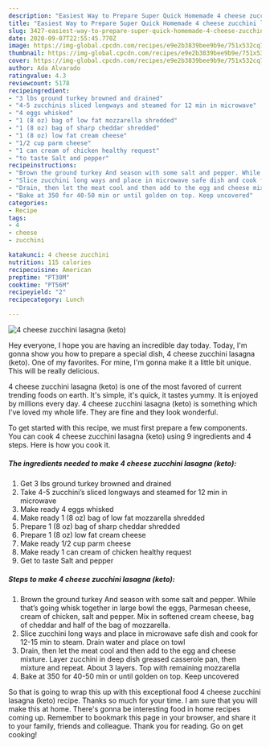 ```yaml
---
description: "Easiest Way to Prepare Super Quick Homemade 4 cheese zucchini lasagna (keto)"
title: "Easiest Way to Prepare Super Quick Homemade 4 cheese zucchini lasagna (keto)"
slug: 3427-easiest-way-to-prepare-super-quick-homemade-4-cheese-zucchini-lasagna-keto
date: 2020-09-07T22:55:45.770Z
image: https://img-global.cpcdn.com/recipes/e9e2b3839bee9b9e/751x532cq70/4-cheese-zucchini-lasagna-keto-recipe-main-photo.jpg
thumbnail: https://img-global.cpcdn.com/recipes/e9e2b3839bee9b9e/751x532cq70/4-cheese-zucchini-lasagna-keto-recipe-main-photo.jpg
cover: https://img-global.cpcdn.com/recipes/e9e2b3839bee9b9e/751x532cq70/4-cheese-zucchini-lasagna-keto-recipe-main-photo.jpg
author: Ada Alvarado
ratingvalue: 4.3
reviewcount: 5178
recipeingredient:
- "3 lbs ground turkey browned and drained"
- "4-5 zucchinis sliced longways and steamed for 12 min in microwave"
- "4 eggs whisked"
- "1 (8 oz) bag of low fat mozzarella shredded"
- "1 (8 oz) bag of sharp cheddar shredded"
- "1 (8 oz) low fat cream cheese"
- "1/2 cup parm cheese"
- "1 can cream of chicken healthy request"
- "to taste Salt and pepper"
recipeinstructions:
- "Brown the ground turkey And season with some salt and pepper. While that’s going whisk together in large bowl the eggs, Parmesan cheese, cream of chicken, salt and pepper. Mix in softened cream cheese, bag of cheddar and half of the bag of mozzarella."
- "Slice zucchini long ways and place in microwave safe dish and cook for 12-15 min to steam. Drain water and place on towl"
- "Drain, then let the meat cool and then add to the egg and cheese mixture. Layer zucchini in deep dish greased casserole pan, then mixture and repeat. About 3 layers. Top with remaining mozzarella"
- "Bake at 350 for 40-50 min or until golden on top. Keep uncovered"
categories:
- Recipe
tags:
- 4
- cheese
- zucchini

katakunci: 4 cheese zucchini 
nutrition: 115 calories
recipecuisine: American
preptime: "PT30M"
cooktime: "PT56M"
recipeyield: "2"
recipecategory: Lunch

---
```



![4 cheese zucchini lasagna (keto)](https://img-global.cpcdn.com/recipes/e9e2b3839bee9b9e/751x532cq70/4-cheese-zucchini-lasagna-keto-recipe-main-photo.jpg)

Hey everyone, I hope you are having an incredible day today. Today, I'm gonna show you how to prepare a special dish, 4 cheese zucchini lasagna (keto). One of my favorites. For mine, I'm gonna make it a little bit unique. This will be really delicious.



4 cheese zucchini lasagna (keto) is one of the most favored of current trending foods on earth. It's simple, it's quick, it tastes yummy. It is enjoyed by millions every day. 4 cheese zucchini lasagna (keto) is something which I've loved my whole life. They are fine and they look wonderful.


To get started with this recipe, we must first prepare a few components. You can cook 4 cheese zucchini lasagna (keto) using 9 ingredients and 4 steps. Here is how you cook it.

<!--inarticleads1-->

##### The ingredients needed to make 4 cheese zucchini lasagna (keto):

1. Get 3 lbs ground turkey browned and drained
1. Take 4-5 zucchini’s sliced longways and steamed for 12 min in microwave
1. Make ready 4 eggs whisked
1. Make ready 1 (8 oz) bag of low fat mozzarella shredded
1. Prepare 1 (8 oz) bag of sharp cheddar shredded
1. Prepare 1 (8 oz) low fat cream cheese
1. Make ready 1/2 cup parm cheese
1. Make ready 1 can cream of chicken healthy request
1. Get to taste Salt and pepper




<!--inarticleads2-->

##### Steps to make 4 cheese zucchini lasagna (keto):

1. Brown the ground turkey And season with some salt and pepper. While that’s going whisk together in large bowl the eggs, Parmesan cheese, cream of chicken, salt and pepper. Mix in softened cream cheese, bag of cheddar and half of the bag of mozzarella.
1. Slice zucchini long ways and place in microwave safe dish and cook for 12-15 min to steam. Drain water and place on towl
1. Drain, then let the meat cool and then add to the egg and cheese mixture. Layer zucchini in deep dish greased casserole pan, then mixture and repeat. About 3 layers. Top with remaining mozzarella
1. Bake at 350 for 40-50 min or until golden on top. Keep uncovered




So that is going to wrap this up with this exceptional food 4 cheese zucchini lasagna (keto) recipe. Thanks so much for your time. I am sure that you will make this at home. There's gonna be interesting food in home recipes coming up. Remember to bookmark this page in your browser, and share it to your family, friends and colleague. Thank you for reading. Go on get cooking!
